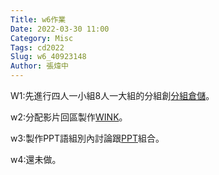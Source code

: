 ```yaml
---
Title: w6作業
Date: 2022-03-30 11:00
Category: Misc
Tags: cd2022
Slug: w6_40923148
Author: 張煒中
---
```



W1:先進行四人一小組8人一大組的分組創[分組倉儲]。

w2:分配影片回區製作[WINK]。

w3:製作PPT語組別內討論跟[PPT]組合。

w4:還未做。

[分組倉儲]: https://40923148.github.io/cd2022_ag3/content/index.html

[WINK]: https://40923148.github.io/cd2022_ag3/content/40923148.html

[PPT]: https://docs.google.com/presentation/d/1OmtvOYHHmfGw1GtU6z9o25VLzuFiu87PU_-RFUqMWd0/edit


